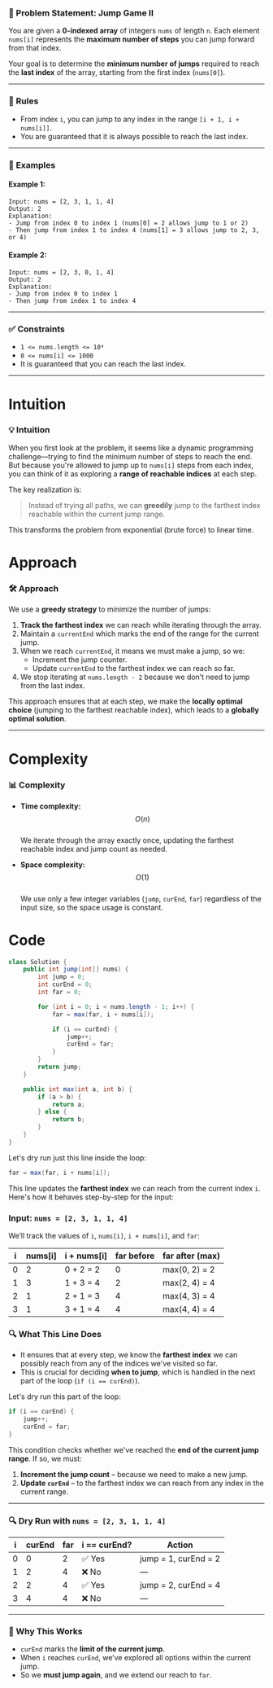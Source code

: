 ### 📘 Problem Statement: Jump Game II

You are given a **0-indexed array** of integers `nums` of length `n`. Each element `nums[i]` represents the **maximum number of steps** you can jump forward from that index.

Your goal is to determine the **minimum number of jumps** required to reach the **last index** of the array, starting from the first index (`nums[0]`).

---

### 🧩 Rules

- From index `i`, you can jump to any index in the range `[i + 1, i + nums[i]]`.
- You are guaranteed that it is always possible to reach the last index.

---

### 🧪 Examples

#### Example 1:
```plaintext
Input: nums = [2, 3, 1, 1, 4]
Output: 2
Explanation:
- Jump from index 0 to index 1 (nums[0] = 2 allows jump to 1 or 2)
- Then jump from index 1 to index 4 (nums[1] = 3 allows jump to 2, 3, or 4)
```

#### Example 2:
```plaintext
Input: nums = [2, 3, 0, 1, 4]
Output: 2
Explanation:
- Jump from index 0 to index 1
- Then jump from index 1 to index 4
```

---

### ✅ Constraints

- `1 <= nums.length <= 10⁴`
- `0 <= nums[i] <= 1000`
- It is guaranteed that you can reach the last index.

---


# Intuition
### 💡 Intuition

When you first look at the problem, it seems like a dynamic programming challenge—trying to find the minimum number of steps to reach the end. But because you're allowed to jump up to `nums[i]` steps from each index, you can think of it as exploring a **range of reachable indices** at each step.

The key realization is:  
> Instead of trying all paths, we can **greedily** jump to the farthest index reachable within the current jump range.

This transforms the problem from exponential (brute force) to linear time.


# Approach
### 🛠️ Approach

We use a **greedy strategy** to minimize the number of jumps:

1. **Track the farthest index** we can reach while iterating through the array.
2. Maintain a `currentEnd` which marks the end of the range for the current jump.
3. When we reach `currentEnd`, it means we must make a jump, so we:
   - Increment the jump counter.
   - Update `currentEnd` to the farthest index we can reach so far.
4. We stop iterating at `nums.length - 2` because we don’t need to jump from the last index.

This approach ensures that at each step, we make the **locally optimal choice** (jumping to the farthest reachable index), which leads to a **globally optimal solution**.

---

# Complexity
### 📊 Complexity

- **Time complexity:** $$O(n)$$  
  We iterate through the array exactly once, updating the farthest reachable index and jump count as needed.

- **Space complexity:** $$O(1)$$  
  We use only a few integer variables (`jump`, `curEnd`, `far`) regardless of the input size, so the space usage is constant.



# Code
```java []
class Solution {
    public int jump(int[] nums) {
        int jump = 0;
        int curEnd = 0;
        int far = 0;

        for (int i = 0; i < nums.length - 1; i++) {
            far = max(far, i + nums[i]);

            if (i == curEnd) {
                jump++;
                curEnd = far;
            }
        }
        return jump;
    }

    public int max(int a, int b) {
        if (a > b) {
            return a;
        } else {
            return b;
        }
    }
}
```

Let's dry run just this line inside the loop:

```java
far = max(far, i + nums[i]);
```

This line updates the **farthest index** we can reach from the current index `i`. Here's how it behaves step-by-step for the input:

### Input: `nums = [2, 3, 1, 1, 4]`

We’ll track the values of `i`, `nums[i]`, `i + nums[i]`, and `far`:

| i | nums[i] | i + nums[i] | far before | far after (max) |
|---|---------|-------------|------------|-----------------|
| 0 | 2       | 0 + 2 = 2   | 0          | max(0, 2) = 2   |
| 1 | 3       | 1 + 3 = 4   | 2          | max(2, 4) = 4   |
| 2 | 1       | 2 + 1 = 3   | 4          | max(4, 3) = 4   |
| 3 | 1       | 3 + 1 = 4   | 4          | max(4, 4) = 4   |

### 🔍 What This Line Does

- It ensures that at every step, we know the **farthest index** we can possibly reach from any of the indices we've visited so far.
- This is crucial for deciding **when to jump**, which is handled in the next part of the loop (`if (i == curEnd)`).

Let's dry run this part of the loop:

```java
if (i == curEnd) {
    jump++;
    curEnd = far;
}
```

This condition checks whether we've reached the **end of the current jump range**. If so, we must:

1. **Increment the jump count** – because we need to make a new jump.
2. **Update `curEnd`** – to the farthest index we can reach from any index in the current range.

---

### 🔍 Dry Run with `nums = [2, 3, 1, 1, 4]`

| i | curEnd | far | i == curEnd? | Action |
|---|--------|-----|--------------|--------|
| 0 | 0      | 2   | ✅ Yes        | jump = 1, curEnd = 2 |
| 1 | 2      | 4   | ❌ No         | — |
| 2 | 2      | 4   | ✅ Yes        | jump = 2, curEnd = 4 |
| 3 | 4      | 4   | ❌ No         | — |

---

### 🧠 Why This Works

- `curEnd` marks the **limit of the current jump**.
- When `i` reaches `curEnd`, we’ve explored all options within the current jump.
- So we **must jump again**, and we extend our reach to `far`.




